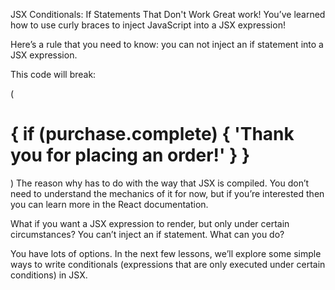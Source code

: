 JSX Conditionals: If Statements That Don't Work
Great work! You’ve learned how to use curly braces to inject JavaScript into a JSX expression!

Here’s a rule that you need to know: you can not inject an if statement into a JSX expression.

This code will break:

(
  <h1>
    {
      if (purchase.complete) {
        'Thank you for placing an order!'
      }
    }
  </h1>
)
The reason why has to do with the way that JSX is compiled. You don’t need to understand the mechanics of it for now, but if you’re interested then you can learn more in the React documentation.

What if you want a JSX expression to render, but only under certain circumstances? You can’t inject an if statement. What can you do?

You have lots of options. In the next few lessons, we’ll explore some simple ways to write conditionals (expressions that are only executed under certain conditions) in JSX.
